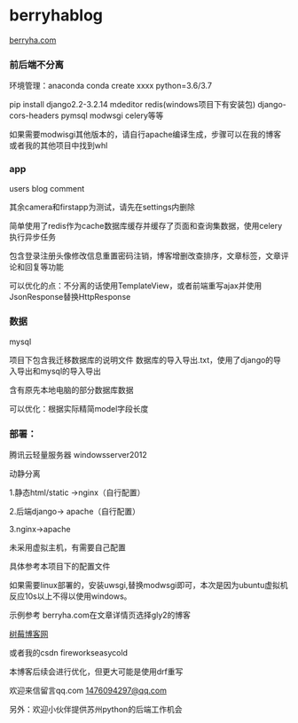 # berryhablog



[berryha.com](101.34.15.153)

### 前后端不分离

环境管理：anaconda
conda create xxxx python=3.6/3.7

pip install django2.2-3.2.14 mdeditor redis(windows项目下有安装包) django-cors-headers pymsql modwsgi celery等等

如果需要modwisgi其他版本的，请自行apache编译生成，步骤可以在我的博客或者我的其他项目中找到whl



### app

users blog comment

其余camera和firstapp为测试，请先在settings内删除

简单使用了redis作为cache数据库缓存并缓存了页面和查询集数据，使用celery执行异步任务

包含登录注册头像修改信息重置密码注销，博客增删改查排序，文章标签，文章评论和回复等功能

可以优化的点：不分离的话使用TemplateView，或者前端重写ajax并使用JsonResponse替换HttpResponse



### 数据

mysql   

项目下包含我迁移数据库的说明文件 数据库的导入导出.txt，使用了django的导入导出和mysql的导入导出

含有原先本地电脑的部分数据库数据

可以优化：根据实际精简model字段长度





### 部署：

腾讯云轻量服务器 windowsserver2012

动静分离

1.静态html/static  ->nginx（自行配置）

2.后端django-> apache（自行配置）

3.nginx->apache

未采用虚拟主机，有需要自己配置

具体参考本项目下的配置文件

如果需要linux部署的，安装uwsgi,替换modwsgi即可，本次是因为ubuntu虚拟机反应10s以上不得以使用windows。



示例参考 berryha.com在文章详情页选择gly2的博客

[树莓博客网](101.34.15.153)

或者我的csdn   fireworkseasycold

本博客后续会进行优化，但更大可能是使用drf重写

欢迎来信留言qq.com 1476094297@qq.com

另外：欢迎小伙伴提供苏州python的后端工作机会


